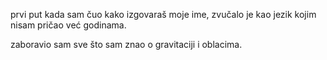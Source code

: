 prvi put
kada sam
čuo
kako izgovaraš
moje ime,
zvučalo je kao
jezik kojim nisam
pričao već
godinama.

zaboravio sam
sve što sam znao
o gravitaciji
i oblacima.